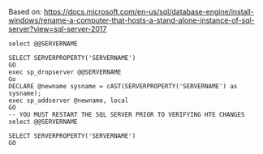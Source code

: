Based on: https://docs.microsoft.com/en-us/sql/database-engine/install-windows/rename-a-computer-that-hosts-a-stand-alone-instance-of-sql-server?view=sql-server-2017
```tsql
select @@SERVERNAME

SELECT SERVERPROPERTY('SERVERNAME')
GO
exec sp_dropserver @@SERVERNAME
Go
DECLARE @newname sysname = cAST(SERVERPROPERTY('SERVERNAME') as sysname);
exec sp_addserver @newname, local
GO
-- YOU MUST RESTART THE SQL SERVER PRIOR TO VERIFYING HTE CHANGES
select @@SERVERNAME

SELECT SERVERPROPERTY('SERVERNAME')
GO
```
